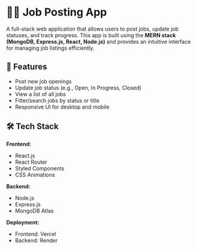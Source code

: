 # 🧑‍💼 Job Posting App

A full-stack web application that allows users to post jobs, update job statuses, and track progress. This app is built using the **MERN stack (MongoDB, Express.js, React, Node.js)** and provides an intuitive interface for managing job listings efficiently.

## 🚀 Features

- Post new job openings
- Update job status (e.g., Open, In Progress, Closed)
- View a list of all jobs
- Filter/search jobs by status or title
- Responsive UI for desktop and mobile

## 🛠 Tech Stack

**Frontend:**
- React.js
- React Router
- Styled Components
- CSS Animations


**Backend:**
- Node.js
- Express.js
- MongoDB Atlas 

**Deployment:**
- Frontend: Vercel
- Backend: Render
